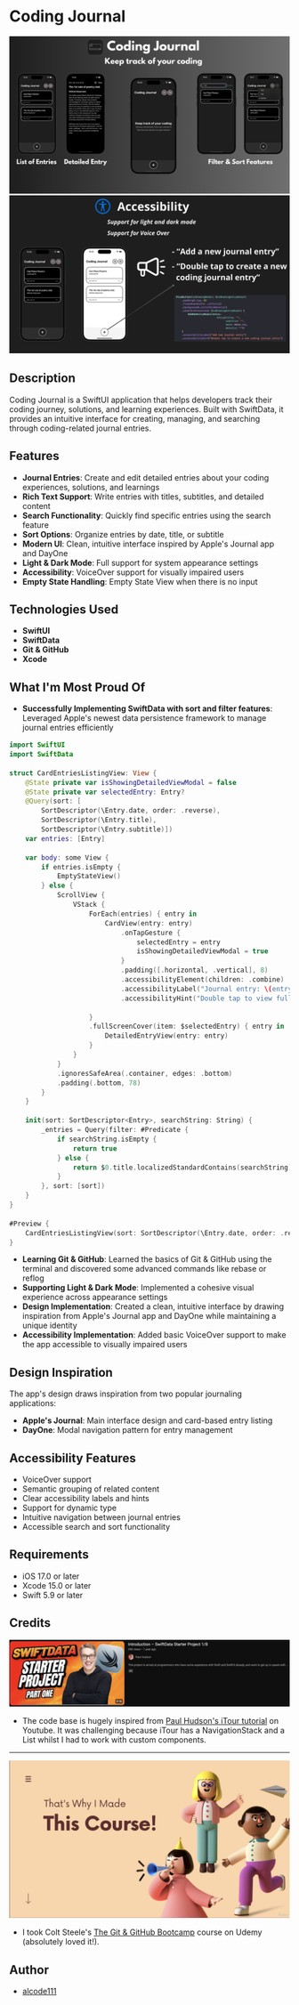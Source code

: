 # Coding Journal

![App Main Screen](README-screens/screens-one.png)
![App Detail Screen](README-screens/screens-two.png)

## Description
Coding Journal is a SwiftUI application that helps developers track their coding journey, solutions, and learning experiences. Built with SwiftData, it provides an intuitive interface for creating, managing, and searching through coding-related journal entries.

## Features
- **Journal Entries**: Create and edit detailed entries about your coding experiences, solutions, and learnings
- **Rich Text Support**: Write entries with titles, subtitles, and detailed content
- **Search Functionality**: Quickly find specific entries using the search feature
- **Sort Options**: Organize entries by date, title, or subtitle
- **Modern UI**: Clean, intuitive interface inspired by Apple's Journal app and DayOne
- **Light & Dark Mode**: Full support for system appearance settings
- **Accessibility**: VoiceOver support for visually impaired users
- **Empty State Handling**: Empty State View when there is no input

## Technologies Used
- **SwiftUI**
- **SwiftData**
- **Git & GitHub**
- **Xcode**

## What I'm Most Proud Of
- **Successfully Implementing SwiftData with sort and filter features**: Leveraged Apple's newest data persistence framework to manage journal entries efficiently

```swift
import SwiftUI
import SwiftData

struct CardEntriesListingView: View {
    @State private var isShowingDetailedViewModal = false
    @State private var selectedEntry: Entry?
    @Query(sort: [
        SortDescriptor(\Entry.date, order: .reverse),
        SortDescriptor(\Entry.title),
        SortDescriptor(\Entry.subtitle)])
    var entries: [Entry]
    
    var body: some View {
        if entries.isEmpty {
            EmptyStateView()
        } else {
            ScrollView {
                VStack {
                    ForEach(entries) { entry in
                        CardView(entry: entry)
                            .onTapGesture {
                                selectedEntry = entry
                                isShowingDetailedViewModal = true
                            }
                            .padding([.horizontal, .vertical], 8)
                            .accessibilityElement(children: .combine)
                            .accessibilityLabel("Journal entry: \(entry.title)")
                            .accessibilityHint("Double tap to view full entry")
                        
                    }
                    .fullScreenCover(item: $selectedEntry) { entry in
                        DetailedEntryView(entry: entry)
                    }
                }
            }
            .ignoresSafeArea(.container, edges: .bottom)
            .padding(.bottom, 78)
        }
    }
    
    init(sort: SortDescriptor<Entry>, searchString: String) {
        _entries = Query(filter: #Predicate {
            if searchString.isEmpty {
                return true
            } else {
                return $0.title.localizedStandardContains(searchString)
            }
        }, sort: [sort])
    }
}

#Preview {
    CardEntriesListingView(sort: SortDescriptor(\Entry.date, order: .reverse), searchString: "")
}
```
- **Learning Git & GitHub**: Learned the basics of Git & GitHub using the terminal and discovered some advanced commands like rebase or reflog
- **Supporting Light & Dark Mode**: Implemented a cohesive visual experience across appearance settings
- **Design Implementation**: Created a clean, intuitive interface by drawing inspiration from Apple's Journal app and DayOne while maintaining a unique identity
- **Accessibility Implementation**: Added basic VoiceOver support to make the app accessible to visually impaired users

## Design Inspiration
The app's design draws inspiration from two popular journaling applications:
- **Apple's Journal**: Main interface design and card-based entry listing
- **DayOne**: Modal navigation pattern for entry management

## Accessibility Features
- VoiceOver support 
- Semantic grouping of related content
- Clear accessibility labels and hints
- Support for dynamic type
- Intuitive navigation between journal entries
- Accessible search and sort functionality

## Requirements
- iOS 17.0 or later
- Xcode 15.0 or later
- Swift 5.9 or later

## Credits
![iTour](README-screens/paul-hudson-itour.png)

- The code base is hugely inspired from [Paul Hudson's iTour tutorial](https://www.youtube.com/watch?v=FEKCAzPAtpg&list=PLuoeXyslFTuZ9Nag8qTVz5wQ7zRprxMxN) on Youtube. It was challenging because iTour has a NavigationStack and a List whilst I had to work with custom components.

_______________________________________________________________________


![Udemy](README-screens/git-github-course.png)

- I took Colt Steele's [The Git & GitHub Bootcamp](https://www.udemy.com/course/git-and-github-bootcamp/learn/lecture/24507864?start=195#content) course on Udemy (absolutely loved it!).

## Author
- [alcode111](https://github.com/alcode111)
